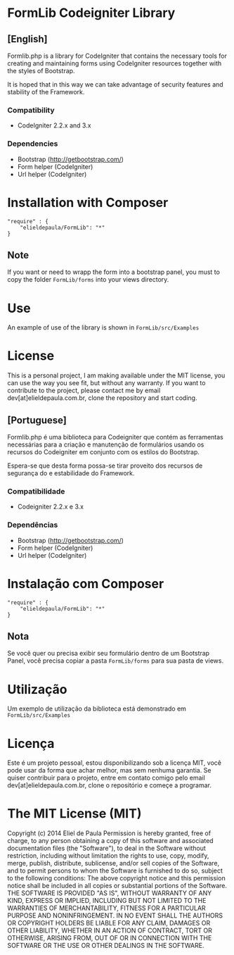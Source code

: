 # FormLib Codeigniter Library

## [English]

Formlib.php is a library for CodeIgniter that contains the necessary tools for creating and maintaining forms using CodeIgniter resources together with the styles of Bootstrap.

It is hoped that in this way we can take advantage of security features and stability of the Framework.

### Compatibility
- CodeIgniter 2.2.x and 3.x

### Dependencies
- Bootstrap (http://getbootstrap.com/)
- Form helper (CodeIgniter)
- Url helper (CodeIgniter)

# Installation with Composer

```
"require" : {
	"elieldepaula/FormLib": "*"
}
```

## Note

If you want or need to wrapp the form into a bootstrap panel, you must to copy the folder `FormLib/forms` into your views directory.

# Use
An example of use of the library is shown in `FormLib/src/Examples`

# License
This is a personal project, I am making available under the MIT license, you can use the way you see fit, but without any warranty. If you want to contribute to the project, please contact me by email dev[at]elieldepaula.com.br, clone the repository and start coding.

## [Portuguese]

Formlib.php é uma biblioteca para Codeigniter que contém as ferramentas necessárias para a criação e manutenção de formulários usando os recursos do Codeigniter em conjunto com os estilos do Bootstrap.

Espera-se que desta forma possa-se tirar proveito dos recursos de segurança do e estabilidade do Framework. 

### Compatibilidade
- Codeigniter 2.2.x e 3.x

### Dependências
- Bootstrap (http://getbootstrap.com/)
- Form helper (CodeIgniter)
- Url helper (CodeIgniter)

# Instalação com Composer

```
"require" : {
	"elieldepaula/FormLib": "*"
}
```

## Nota

Se você quer ou precisa exibir seu formulário dentro de um Bootstrap Panel, você precisa copiar a pasta `FormLib/forms` para sua pasta de views.

# Utilização
Um exemplo de utilização da biblioteca está demonstrado em `FormLib/src/Examples`

# Licença
Este é um projeto pessoal, estou disponibilizando sob a licença MIT, você pode usar da forma que achar melhor, mas sem nenhuma garantia. Se quiser contribuir para o projeto, entre em contato comigo pelo email dev[at]elieldepaula.com.br, clone o repositório e começe a programar.

# The MIT License (MIT)
Copyright (c) 2014 Eliel de Paula Permission is hereby granted, free of charge, to any person obtaining a copy of this software and associated documentation files (the "Software"), to deal in the Software without restriction, including without limitation the rights to use, copy, modify, merge, publish, distribute, sublicense, and/or sell copies of the Software, and to permit persons to whom the Software is furnished to do so, subject to the following conditions: The above copyright notice and this permission notice shall be included in all copies or substantial portions of the Software. THE SOFTWARE IS PROVIDED "AS IS", WITHOUT WARRANTY OF ANY KIND, EXPRESS OR IMPLIED, INCLUDING BUT NOT LIMITED TO THE WARRANTIES OF MERCHANTABILITY, FITNESS FOR A PARTICULAR PURPOSE AND NONINFRINGEMENT. IN NO EVENT SHALL THE AUTHORS OR COPYRIGHT HOLDERS BE LIABLE FOR ANY CLAIM, DAMAGES OR OTHER LIABILITY, WHETHER IN AN ACTION OF CONTRACT, TORT OR OTHERWISE, ARISING FROM, OUT OF OR IN CONNECTION WITH THE SOFTWARE OR THE USE OR OTHER DEALINGS IN THE SOFTWARE.
